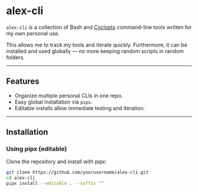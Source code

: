 # alex-cli

`alex-cli` is a collection of Bash and [Cyclopts](https://github.com/cyclopts/cyclopts) command-line tools written for my own personal use.  

This allows me to track my tools and iterate quickly. Furthermore, it can be installed and used globally — no more keeping random scripts in random folders.

---

## Features

- Organize multiple personal CLIs in one repo.
- Easy global installation via `pipx`.
- Editable installs allow immediate testing and iteration.

---

## Installation

### Using pipx (editable)

Clone the repository and install with pipx:

```bash
git clone https://github.com/yourusername/alex-cli.git
cd alex-cli
pipx install --editable . --suffix ""
